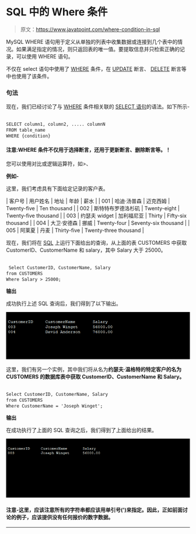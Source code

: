 # SQL 中的 Where 条件

> 原文：<https://www.javatpoint.com/where-condition-in-sql>

MySQL WHERE 语句用于定义从单独的列表中收集数据或连接到几个表中的情况。如果满足指定的情况，则只返回表的唯一值。要提取信息并只检索正确的记录，可以使用 WHERE 语句。

不仅在 select 语句中使用了 [WHERE](https://www.javatpoint.com/mysql-where) 条件，在 [UPDATE](https://www.javatpoint.com/sql-update) 断言、 [DELETE](https://www.javatpoint.com/sql-delete) 断言等中也使用了该条件。

### 句法

现在，我们已经讨论了与 [WHERE](https://www.javatpoint.com/sql-where) 条件相关联的 [SELECT 语句](https://www.javatpoint.com/sql-select)的语法。如下所示-

```

SELECT column1, column2, ..... columnN
FROM table_name
WHERE {condition}

```

#### 注意:WHERE 条件不仅用于选择断言，还用于更新断言、删除断言等。！

您可以使用对比或逻辑运算符，如>、

**例如-**

这里，我们考虑具有下面给定记录的客户表。

| 客户号 | 用户姓名 | 地址 | 年龄 | 薪水 |
| 001 | 哈迪·汤普森 | 迈克西姆 | Twenty-five | Ten thousand |
| 002 | 斯特特布罗德洛杉矶 | Twenty-eight | Twenty-five thousand |
| 003 | 约瑟夫 widget | 加利福尼亚 | Thirty | Fifty-six thousand |
| 004 | 大卫·安德森 | 挪威 | Twenty-four | Seventy-six thousand |
| 005 | 阿莱夏 | 丹麦 | Thirty-five | Twenty-three thousand |

现在，我们将在 [SQL](https://www.javatpoint.com/sql-tutorial) 上运行下面给出的查询，从上面的表 CUSTOMERS 中获取 CustomerID、CustomerName 和 salary，其中 Salary 大于 25000。

```

 Select CustomerID, CustomerName, Salary 
from CUSTOMERS
Where Salary > 25000;

```

**输出**

成功执行上述 SQL 查询后，我们得到了以下输出。

![Where condition in SQL](img/c047fee9aeab94684fc1391af40085d3.png)

这里，我们有另一个实例，其中我们将从名为**约瑟夫·温格特的特定客户的名为 CUSTOMERS 的数据库表中获取 CustomerID、CustomerName 和 Salary。**

```

Select CustomerID, CustomerName, Salary 
from CUSTOMERS
Where CustomerName = 'Joseph Winget';

```

**输出**

在成功执行了上面的 SQL 查询之后，我们得到了上面给出的结果。

![Where condition in SQL](img/b9cfad559304aebb790bb6fdbd964f8e.png)

#### 注意-这里，应该注意所有的字符串都应该用单引号(')来指定。因此，正如前面讨论的例子，应该提供没有任何报价的数字数据。

* * *